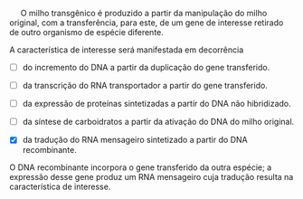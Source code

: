 

     O milho transgênico é produzido a partir da manipulação do milho original, com a transferência, para este, de um gene de interesse retirado de outro organismo de espécie diferente.

A característica de interesse será manifestada em decorrência



- [ ] do incremento do DNA a partir da duplicação do gene transferido.
- [ ] da transcrição do RNA transportador a partir do gene transferido.
- [ ] da expressão de proteínas sintetizadas a partir do DNA não hibridizado.
- [ ] da síntese de carboidratos a partir da ativação do DNA do milho original.
- [x] da tradução do RNA mensageiro sintetizado a partir do DNA recombinante.


O DNA recombinante incorpora o gene transferido da outra espécie; a expressão desse gene produz um RNA mensageiro cuja tradução resulta na característica de interesse.

        